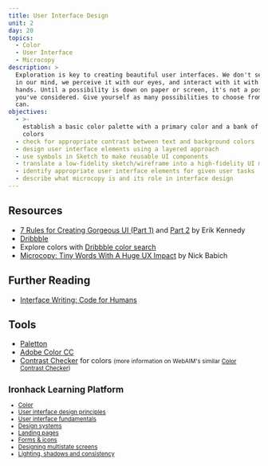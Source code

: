 ```yaml
---
title: User Interface Design
unit: 2
day: 20
topics:
  - Color
  - User Interface
  - Microcopy
description: >
  Exploration is key to creating beautiful user interfaces. We don't see design
  in our mind, we perceive it with our eyes, and interact with it with our
  hands. Until a possibility is down on paper or screen, it's not a possibility
  you've considered. Give yourself as many possibilities to choose from as you
  can.
objectives:
  - >-
    establish a basic color palette with a primary color and a bank of neutral
    colors
  - check for appropriate contrast between text and background colors
  - design user interface elements using a layered approach
  - use symbols in Sketch to make reusable UI components
  - translate a low-fidelity sketch/wireframe into a high-fidelity UI mockup
  - identify appropriate user interface elements for given user tasks
  - describe what microcopy is and its role in interface design
---
```


Resources
---------

- [7 Rules for Creating Gorgeous UI (Part 1)](https://medium.com/@erikdkennedy/7-rules-for-creating-gorgeous-ui-part-1-559d4e805cda) and [Part 2](https://medium.com/@erikdkennedy/7-rules-for-creating-gorgeous-ui-part-2-430de537ba96) by Erik Kennedy
- [Dribbble](https://dribbble.com)
- Explore colors with [Dribbble color search](https://dribbble.com/colors/)
- [Microcopy: Tiny Words With A Huge UX Impact](https://uxplanet.org/microcopy-tiny-words-with-a-huge-ux-impact-90140acc6e42) by Nick Babich


Further Reading
---------------

- [Interface Writing: Code for Humans](https://www.nicolefenton.com/interface-writing/)


Tools
-----

- [Paletton](http://paletton.com/)
- [Adobe Color CC](https://color.adobe.com/create/color-wheel/)
- [Contrast Checker](https://contrastchecker.com) for colors <small>(more information on WebAIM's similar [Color Contrast Checker](https://webaim.org/resources/contrastchecker/))


Ironhack Learning Platform
---------------------------

- [Color](http://learn.ironhack.com/#/learning_unit/7091)
- [User interface design principles](http://learn.ironhack.com/#/learning_unit/7047)
- [User interface fundamentals](http://learn.ironhack.com/#/learning_unit/7048)
- [Design systems](http://learn.ironhack.com/#/learning_unit/7096)
- [Landing pages](http://learn.ironhack.com/#/learning_unit/7146)
- [Forms & icons](http://learn.ironhack.com/#/learning_unit/7089)
- [Designing multistate screens](http://learn.ironhack.com/#/learning_unit/7077)
- [Lighting, shadows and consistency](http://learn.ironhack.com/#/learning_unit/7079)
